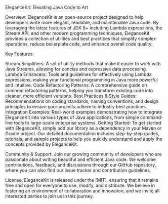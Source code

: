 EleganceKit: Elevating Java Code to Art

Overview:
EleganceKit is an open-source project designed to help developers write more elegant, readable, and maintainable Java code. By leveraging the latest features of JDK 8+ including Lambda expressions, the Stream API, and other modern programming techniques, EleganceKit provides a collection of utilities and best practices that simplify complex operations, reduce boilerplate code, and enhance overall code quality.

Key Features:

Stream Simplifiers: A set of utility methods that make it easier to work with Java Streams, allowing for concise and expressive data processing.
Lambda Enhancers: Tools and guidelines for effectively using Lambda expressions, making your functional programming in Java more powerful and intuitive.
Code Refactoring Patterns: A comprehensive guide on common refactoring patterns, helping you transform existing code into cleaner, more efficient versions.
Best Practices & Style Guides: Recommendations on coding standards, naming conventions, and design principles to ensure your projects adhere to industry best practices.
Integration Examples: Real-world examples demonstrating how to integrate EleganceKit into various types of Java applications, from simple command-line tools to large-scale enterprise systems.
Getting Started:
To get started with EleganceKit, simply add our library as a dependency in your Maven or Gradle project. Our detailed documentation includes step-by-step guides, tutorials, and sample projects to help you quickly understand and apply the concepts provided by EleganceKit.

Community & Support:
Join our growing community of developers who are passionate about writing beautiful and efficient Java code. We welcome contributions, feedback, and discussions through our GitHub repository, where you can also find our issue tracker and contribution guidelines.

License:
EleganceKit is released under the [MIT], ensuring that it remains free and open for everyone to use, modify, and distribute. We believe in fostering an environment of collaboration and innovation, and we invite all interested parties to join us in this journey.
